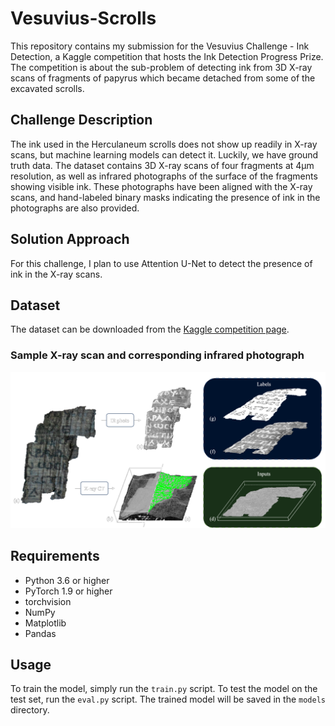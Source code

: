 # Vesuvius-Scrolls

This repository contains my submission for the Vesuvius Challenge - Ink Detection, a Kaggle competition that hosts the Ink Detection Progress Prize. The competition is about the sub-problem of detecting ink from 3D X-ray scans of fragments of papyrus which became detached from some of the excavated scrolls.

## Challenge Description

The ink used in the Herculaneum scrolls does not show up readily in X-ray scans, but machine learning models can detect it. Luckily, we have ground truth data. The dataset contains 3D X-ray scans of four fragments at 4µm resolution, as well as infrared photographs of the surface of the fragments showing visible ink. These photographs have been aligned with the X-ray scans, and hand-labeled binary masks indicating the presence of ink in the photographs are also provided.

## Solution Approach

For this challenge, I plan to use Attention U-Net to detect the presence of ink in the X-ray scans. 

## Dataset

The dataset can be downloaded from the [Kaggle competition page](https://www.kaggle.com/c/vesuvius-challenge-ink-detection/data).

### Sample X-ray scan and corresponding infrared photograph

![Sample X-ray scan and corresponding infrared photograph](images/ml-overview-alpha.png)

## Requirements

- Python 3.6 or higher
- PyTorch 1.9 or higher
- torchvision
- NumPy
- Matplotlib
- Pandas

## Usage

To train the model, simply run the `train.py` script. To test the model on the test set, run the `eval.py` script. The trained model will be saved in the `models` directory.